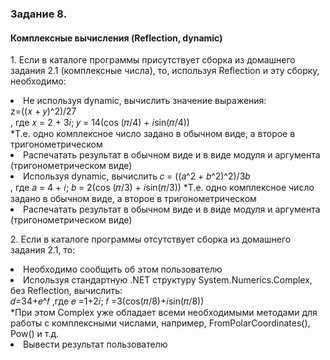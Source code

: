 <h3>Задание 8. 
<h4>Комплексные вычисления (Reflection, dynamic)</h4>
<p>1. Если в каталоге программы присутствует сборка из домашнего задания 2.1 (комплексные числа), то, используя Reflection и эту сборку, необходимо:
<li> Не используя dynamic, вычислить значение выражения:
<br>z=((𝑥 + 𝑦)^2)/27
<br>, где 𝑥 = 2 + 3𝑖; 𝑦 = 14(cos (𝜋/4) + 𝑖sin(𝜋/4))
 <br>*Т.е. одно комплексное число задано в обычном виде, а второе в тригонометрическом
<li> Распечатать результат в обычном виде и в виде модуля и аргумента (тригонометрическом виде)
<li> Используя dynamic, вычислить
𝑐 = ((𝑎^2 + 𝑏^2)^2)/3𝑏
<br>, где 𝑎 = 4 + 𝑖; 𝑏 = 2(cos (𝜋/3) + 𝑖sin(𝜋/3))
 *Т.е. одно комплексное число задано в обычном виде, а второе в тригонометрическом
<li> Распечатать результат в обычном виде и в виде модуля и аргумента (тригонометрическом виде)
<p>2. Если в каталоге программы отсутствует сборка из домашнего задания 2.1, то:
<li> Необходимо сообщить об этом пользователю
<li> Используя стандартную .NET структуру System.Numerics.Complex, без
Reflection, вычислить:
<br>𝑑=34+𝑒^𝑓 ,где 𝑒 =1+2𝑖; 𝑓 =3(cos(𝜋/8)+𝑖sin(𝜋/8))
<br>*При этом Complex уже обладает всеми необходимыми методами для работы с
комплексными числами, например, FromPolarCoordinates(), Pow() и т.д.
<li> Вывести результат пользователю
